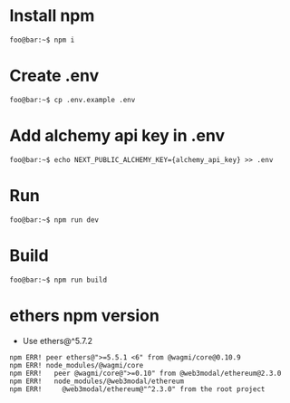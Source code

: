 # Install npm

```console
foo@bar:~$ npm i
```

# Create .env

```console
foo@bar:~$ cp .env.example .env
```

# Add alchemy api key in .env

```console
foo@bar:~$ echo NEXT_PUBLIC_ALCHEMY_KEY={alchemy_api_key} >> .env
```

# Run

```console
foo@bar:~$ npm run dev
```

# Build

```console
foo@bar:~$ npm run build
```

# ethers npm version

- Use ethers@^5.7.2

```
npm ERR! peer ethers@">=5.5.1 <6" from @wagmi/core@0.10.9
npm ERR! node_modules/@wagmi/core
npm ERR!   peer @wagmi/core@">=0.10" from @web3modal/ethereum@2.3.0
npm ERR!   node_modules/@web3modal/ethereum
npm ERR!     @web3modal/ethereum@"^2.3.0" from the root project
```
